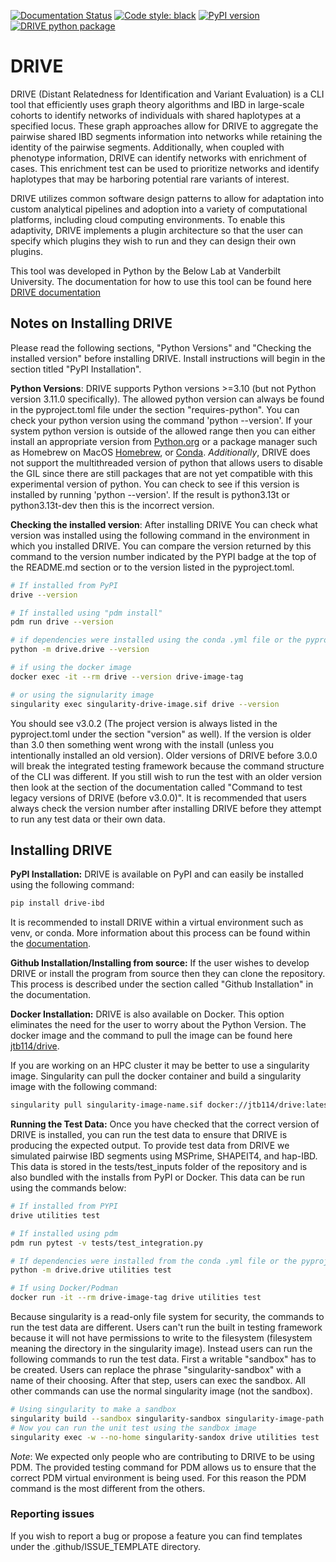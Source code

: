 [![Documentation Status](https://readthedocs.org/projects/drive-ibd/badge/?version=latest)](https://drive-ibd.readthedocs.io/en/latest/?badge=latest)
[![Code style: black](https://img.shields.io/badge/code%20style-black-000000.svg)](https://github.com/psf/black)
[![PyPI version](https://badge.fury.io/py/drive-ibd.svg)](https://badge.fury.io/py/drive-ibd)
[![DRIVE python package](https://github.com/belowlab/drive/actions/workflows/python-app.yml/badge.svg)](https://github.com/belowlab/drive/actions/workflows/python-app.yml)

# DRIVE

DRIVE (Distant Relatedness for Identification and Variant Evaluation) is a CLI tool that efficiently uses graph theory algorithms and IBD in large-scale cohorts to identify networks of individuals with shared haplotypes at a specified locus. These graph approaches allow for DRIVE to aggregate the pairwise shared IBD segments information into networks while retaining the identity of the pairwise segments. Additionally, when coupled with phenotype information, DRIVE can identify networks with enrichment of cases. This enrichment test can be used to prioritize networks and identify haplotypes that may be harboring potential rare variants of interest.

DRIVE utilizes common software design patterns to allow for adaptation into custom analytical pipelines and adoption into a variety of computational platforms, including cloud computing environments. To enable this adaptivity, DRIVE implements a plugin architecture so that the user can specify which plugins they wish to run and they can design their own plugins.

This tool was developed in Python by the Below Lab at Vanderbilt University. The documentation for how to use this tool can be found here [DRIVE documentation](https://drive-ibd.readthedocs.io/en/latest/)

## Notes on Installing DRIVE

Please read the following sections, "Python Versions" and "Checking the installed version" before installing DRIVE. Install instructions will begin in the section titled "PyPI Installation".

**Python Versions**:
DRIVE supports Python versions >=3.10 (but not Python version 3.11.0 specifically). The allowed python version can always be found in the pyproject.toml file under the section "requires-python". You can check your python version using the command 'python --version'. If your system python version is outside of the allowed range then you can either install an appropriate version from [Python.org](https://www.python.org/downloads/) or a package manager such as Homebrew on MacOS [Homebrew](https://brew.sh/), or [Conda](https://anaconda.org/anaconda/conda). *Additionally*, DRIVE does not support the multithreaded version of python that allows users to disable the GIL since there are still packages that are not yet compatible with this experimental version of python. You can check to see if this version is installed by running 'python --version'. If the result is python3.13t or python3.13t-dev then this is the incorrect version.

**Checking the installed version**:
After installing DRIVE You can check what version was installed using the following command in the environment in which you installed DRIVE. You can compare the version returned by this command to the version number indicated by the PYPI badge at the top of the README.md section or to the version listed in the pyproject.toml.

```bash
# If installed from PyPI
drive --version

# If installed using "pdm install"
pdm run drive --version

# if dependencies were installed using the conda .yml file or the pyproject.toml file with pip
python -m drive.drive --version

# if using the docker image
docker exec -it --rm drive --version drive-image-tag

# or using the signularity image
singularity exec singularity-drive-image.sif drive --version
```

You should see v3.0.2 (The project version is always listed in the pyproject.toml under the section "version" as well). If the version is older than 3.0 then something went wrong with the install (unless you intentionally installed an old version). Older versions of DRIVE before 3.0.0 will break the integrated testing framework because the command structure of the CLI was different. If you still wish to run the test with an older version then look at the section of the documentation called "Command to test legacy versions of DRIVE (before v3.0.0)". It is recommended that users always check the version number after installing DRIVE before they attempt to run any test data or their own data.

## Installing DRIVE

**PyPI Installation:**
DRIVE is available on PyPI and can easily be installed using the following command:

```bash
pip install drive-ibd
```

It is recommended to install DRIVE within a virtual environment such as venv, or conda. More information about this process can be found within the [documentation](https://drive-ibd.readthedocs.io/en/latest/index.html).

**Github Installation/Installing from source:**
If the user wishes to develop DRIVE or install the program from source then they can clone the repository. This process is described under the section called "Github Installation" in the documentation.

**Docker Installation:**
DRIVE is also available on Docker. This option eliminates the need for the user to worry about the Python Version. The docker image and the command to pull the image can be found here [jtb114/drive](https://hub.docker.com/r/jtb114/drive).

If you are working on an HPC cluster it may be better to use a singularity image. Singularity can pull the docker container and build a singularity image with the following command:

```bash
singularity pull singularity-image-name.sif docker://jtb114/drive:latest
```

**Running the Test Data:**
Once you have checked that the correct version of DRIVE is installed, you can run the test data to ensure that DRIVE is producing the expected output. To provide test data from DRIVE we simulated pairwise IBD segments using MSPrime, SHAPEIT4, and hap-IBD. This data is stored in the tests/test_inputs folder of the repository and is also bundled with the installs from PyPI or Docker. This data can be run using the commands below:

```bash
# If installed from PYPI
drive utilities test

# If installed using pdm
pdm run pytest -v tests/test_integration.py

# If dependencies were installed from the conda .yml file or the pyproject.toml file
python -m drive.drive utilities test

# If using Docker/Podman
docker run -it --rm drive-image-tag drive utilities test
```

Because singularity is a read-only file system for security, the commands to run the test data are different. Users can't run the built in testing framework because it will not have permissions to write to the filesystem (filesystem meaning the directory in the singularity image). Instead users can run the following commands to run the test data. First a writable "sandbox" has to be created. Users can replace the phrase "singularity-sandbox" with a name of their choosing. After that step, users can exec the sandbox. All other commands can use the normal singularity image (not the sandbox).

```bash
# Using singularity to make a sandbox
singularity build --sandbox singularity-sandbox singularity-image-path.sif
# Now you can run the unit test using the sandbox image
singularity exec -w --no-home singularity-sandox drive utilities test
```

*Note*: We expected only people who are contributing to DRIVE to be using PDM. The provided testing command for PDM allows us to ensure that the correct PDM virtual environment is being used. For this reason the PDM command is the most different from the others.

### Reporting issues

If you wish to report a bug or propose a feature you can find templates under the .github/ISSUE_TEMPLATE directory.
